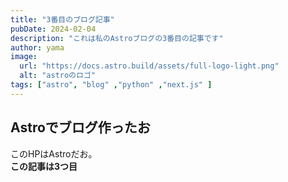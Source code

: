 ```yaml
---
title: "3番目のブログ記事"
pubDate: 2024-02-04
description: "これは私のAstroブログの3番目の記事です"
author: yama
image:
  url: "https://docs.astro.build/assets/full-logo-light.png"
  alt: "astroのロゴ"
tags: ["astro", "blog" ,"python" ,"next.js" ]
---
```

## Astroでブログ作ったお
このHPはAstroだお。  
**この記事は3つ目**